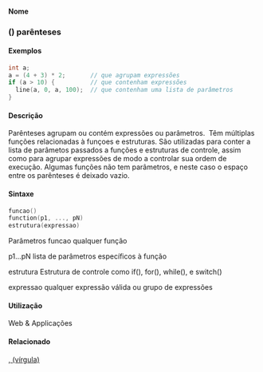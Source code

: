 
#### Nome
### () parênteses

#### Exemplos

```pde
int a; 
a = (4 + 3) * 2;       // que agrupam expressões
if (a > 10) {          // que contenham expressões
  line(a, 0, a, 100);  // que contenham uma lista de parâmetros
} 

```



#### Descrição
Parênteses agrupam ou contém
expressões ou parâmetros.  Têm múltiplas
funções relacionadas à funçoes e
estruturas. São utilizadas para conter a lista de
parâmetos passados a funções e estruturas de
controle, assim como para agrupar expressões de modo a controlar
sua ordem de execução. Algumas funções
não tem parâmetros, e neste caso o espaço entre os
parênteses é deixado vazio.<small><span style="font-style: italic;"></span></small>

#### Sintaxe
```pde
funcao()
function(p1, ..., pN)
estrutura(expressao)

```
Parâmetros
funcao
qualquer função


p1...pN
lista de parâmetros específicos à função


estrutura
Estrutura de controle como if(), for(), while(), e switch()


expressao
qualquer expressão válida ou grupo de expressões



#### Utilização

	
Web & Applicações

#### Relacionado
[, (vírgula)](comma
)

